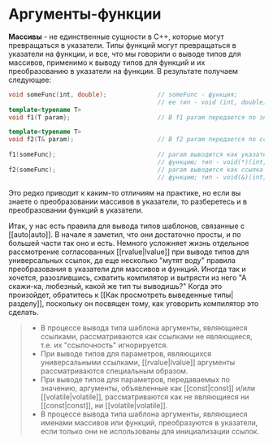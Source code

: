 # Аргументы-функции

**Массивы** - не единственные сущности в С++, которые могут превращаться в указатели. Типы функций могут превращаться в указатели на функции, и все, что мы говорили о выводе типов для массивов, применимо к выводу типов для функций и их преобразованию в указатели на функции. В результате получаем следующее:
```c++
void someFunc(iпt, double);              // someFuпc - функция;
                                         // ее тип - void (iпt, double)
template<typename Т>
void f1(Т param};                        // В f1 param передается по значению

template<typename Т>
void f2(T& param);                       // В f2 param передается по ссылке
	 
f1(someFuпc};                            // param выводится как указатель на
                                         // функцию; тип - void(*)(iпt, douЬle)
f2(someFuпc);                            // param выводится как ссыпка на
                                         // функцию; тип - void(&)(iпt, douЬle)
```

Это редко приводит к каким-то отличиям на практике, но если вы знаете о преобразовании массивов в указатели, то разберетесь и в преобразовании функций в указатели. 

Итак, у нас есть правила для вывода типов шаблонов, связанные с [[auto|auto]]. В начале я заметил, что они достаточно просты, и по большей части так оно и есть. Немного усложняет жизнь отдельное рассмотрение согласованных [[rvalue|lvalue]] при выводе типов для универсальных ссылок, да еще несколько "мутят воду" правила преобразования в указатели для массивов и функций. Иногда так и хочется, разозлившись, схватить компилятор и вытрясти из него "А скажи-ка, любезный, какой же тип ты выводишь?" Ког­да это произойдет, обратитесь к [[Как просмотреть выведенные типы|разделу]], поскольку он посвящен тому, как уговорить компилятор это сделать.

> - В процессе вывода типа шаблона аргументы, являющиеся ссылками, рассматриваются как ссылками не являющиеся, т.е. их "ссылочность" игнорируется.
> - При выводе типов для параметров, являющихся универсальными ссылками, [[rvalue|lvalue]] apryмeнты рассматриваются специальным образом.
> - При выводе типов для параметров, передаваемых по значению, аргументы, объявленные как [[const|const]] и/или [[volatile|volatile]], рассматриваются как не являющиеся ни [[const|const]], ни [[volatile|volatile]].
> - В процессе вывода типа шаблона аргументы, являющиеся именами массивов или функций, преобразуются в указатели, если только они не использованы для инициализации ссылок.

